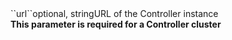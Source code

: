 <tr><td>``url``</td><td>optional, string</td><td>URL of the Controller instance<br/>
<b>This parameter is required for a Controller cluster</b></td><td></td><td></td></tr>
    
